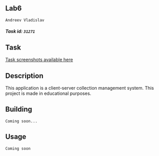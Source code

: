 ## Lab6
```Andreev Vladislav```
##### Task id: ```31271```

## Task
<a href="docs/task">Task screenshots available here</a>

## Description
This application is a client-server collection management system. This project is made in educational purposes.

## Building
```Coming soon...```

## Usage
```Coming soon```
